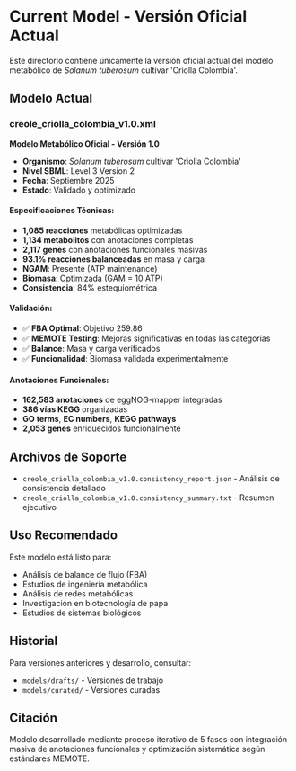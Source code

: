 # Current Model - Versión Oficial Actual

Este directorio contiene únicamente la versión oficial actual del modelo metabólico de *Solanum tuberosum* cultivar 'Criolla Colombia'.

## Modelo Actual

### creole_criolla_colombia_v1.0.xml
**Modelo Metabólico Oficial - Versión 1.0**

- **Organismo**: *Solanum tuberosum* cultivar 'Criolla Colombia'  
- **Nivel SBML**: Level 3 Version 2
- **Fecha**: Septiembre 2025
- **Estado**: Validado y optimizado

#### Especificaciones Técnicas:
- **1,085 reacciones** metabólicas optimizadas
- **1,134 metabolitos** con anotaciones completas  
- **2,117 genes** con anotaciones funcionales masivas
- **93.1% reacciones balanceadas** en masa y carga
- **NGAM**: Presente (ATP maintenance)
- **Biomasa**: Optimizada (GAM = 10 ATP)
- **Consistencia**: 84% estequiométrica

#### Validación:
- ✅ **FBA Optimal**: Objetivo 259.86
- ✅ **MEMOTE Testing**: Mejoras significativas en todas las categorías
- ✅ **Balance**: Masa y carga verificados
- ✅ **Funcionalidad**: Biomasa validada experimentalmente

#### Anotaciones Funcionales:
- **162,583 anotaciones** de eggNOG-mapper integradas
- **386 vías KEGG** organizadas
- **GO terms**, **EC numbers**, **KEGG pathways**
- **2,053 genes** enriquecidos funcionalmente

## Archivos de Soporte

- `creole_criolla_colombia_v1.0.consistency_report.json` - Análisis de consistencia detallado
- `creole_criolla_colombia_v1.0.consistency_summary.txt` - Resumen ejecutivo

## Uso Recomendado

Este modelo está listo para:
- Análisis de balance de flujo (FBA)
- Estudios de ingeniería metabólica  
- Análisis de redes metabólicas
- Investigación en biotecnología de papa
- Estudios de sistemas biológicos

## Historial

Para versiones anteriores y desarrollo, consultar:
- `models/drafts/` - Versiones de trabajo
- `models/curated/` - Versiones curadas

## Citación

Modelo desarrollado mediante proceso iterativo de 5 fases con integración masiva de anotaciones funcionales y optimización sistemática según estándares MEMOTE.
